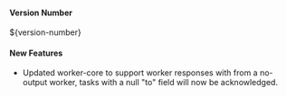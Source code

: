 #### Version Number
${version-number}

#### New Features
- Updated worker-core to support worker responses with from a no-output worker, tasks with a null "to" field will now be acknowledged.